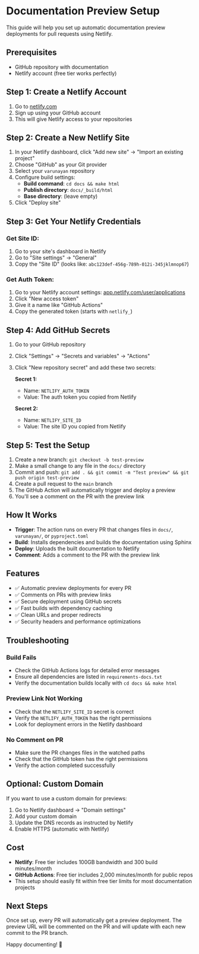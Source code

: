# Documentation Preview Setup

This guide will help you set up automatic documentation preview deployments for pull requests using Netlify.

## Prerequisites

- GitHub repository with documentation
- Netlify account (free tier works perfectly)

## Step 1: Create a Netlify Account

1. Go to [netlify.com](https://netlify.com)
2. Sign up using your GitHub account
3. This will give Netlify access to your repositories

## Step 2: Create a New Netlify Site

1. In your Netlify dashboard, click "Add new site" → "Import an existing project"
2. Choose "GitHub" as your Git provider
3. Select your `varunayan` repository
4. Configure build settings:
   - **Build command**: `cd docs && make html`
   - **Publish directory**: `docs/_build/html`
   - **Base directory**: (leave empty)
5. Click "Deploy site"

## Step 3: Get Your Netlify Credentials

### Get Site ID:
1. Go to your site's dashboard in Netlify
2. Go to "Site settings" → "General"
3. Copy the "Site ID" (looks like: `abc123def-456g-789h-012i-345jklmnop67`)

### Get Auth Token:
1. Go to your Netlify account settings: [app.netlify.com/user/applications](https://app.netlify.com/user/applications)
2. Click "New access token"
3. Give it a name like "GitHub Actions"
4. Copy the generated token (starts with `netlify_`)

## Step 4: Add GitHub Secrets

1. Go to your GitHub repository
2. Click "Settings" → "Secrets and variables" → "Actions"
3. Click "New repository secret" and add these two secrets:

   **Secret 1:**
   - Name: `NETLIFY_AUTH_TOKEN`
   - Value: The auth token you copied from Netlify

   **Secret 2:**
   - Name: `NETLIFY_SITE_ID`
   - Value: The site ID you copied from Netlify

## Step 5: Test the Setup

1. Create a new branch: `git checkout -b test-preview`
2. Make a small change to any file in the `docs/` directory
3. Commit and push: `git add . && git commit -m "Test preview" && git push origin test-preview`
4. Create a pull request to the `main` branch
5. The GitHub Action will automatically trigger and deploy a preview
6. You'll see a comment on the PR with the preview link

## How It Works

- **Trigger**: The action runs on every PR that changes files in `docs/`, `varunayan/`, or `pyproject.toml`
- **Build**: Installs dependencies and builds the documentation using Sphinx
- **Deploy**: Uploads the built documentation to Netlify
- **Comment**: Adds a comment to the PR with the preview link

## Features

- ✅ Automatic preview deployments for every PR
- ✅ Comments on PRs with preview links
- ✅ Secure deployment using GitHub secrets
- ✅ Fast builds with dependency caching
- ✅ Clean URLs and proper redirects
- ✅ Security headers and performance optimizations

## Troubleshooting

### Build Fails
- Check the GitHub Actions logs for detailed error messages
- Ensure all dependencies are listed in `requirements-docs.txt`
- Verify the documentation builds locally with `cd docs && make html`

### Preview Link Not Working
- Check that the `NETLIFY_SITE_ID` secret is correct
- Verify the `NETLIFY_AUTH_TOKEN` has the right permissions
- Look for deployment errors in the Netlify dashboard

### No Comment on PR
- Make sure the PR changes files in the watched paths
- Check that the GitHub token has the right permissions
- Verify the action completed successfully

## Optional: Custom Domain

If you want to use a custom domain for previews:

1. Go to Netlify dashboard → "Domain settings"
2. Add your custom domain
3. Update the DNS records as instructed by Netlify
4. Enable HTTPS (automatic with Netlify)

## Cost

- **Netlify**: Free tier includes 100GB bandwidth and 300 build minutes/month
- **GitHub Actions**: Free tier includes 2,000 minutes/month for public repos
- This setup should easily fit within free tier limits for most documentation projects

## Next Steps

Once set up, every PR will automatically get a preview deployment. The preview URL will be commented on the PR and will update with each new commit to the PR branch.

Happy documenting! 📖